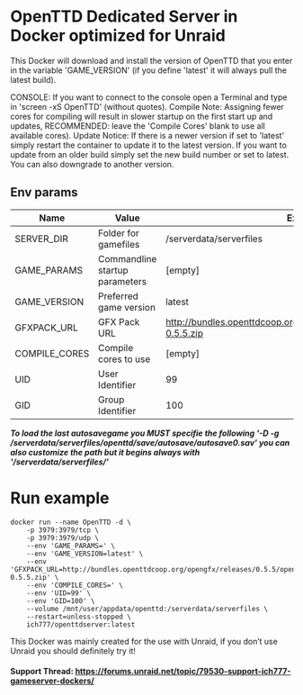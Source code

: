 # OpenTTD Dedicated Server in Docker optimized for Unraid

This Docker will download and install the version of OpenTTD that you enter in the variable 'GAME_VERSION' (if you define 'latest' it will always pull the latest build).


CONSOLE: If you want to connect to the console open a Terminal and type in 'screen -xS OpenTTD' (without quotes).
Compile Note: Assigning fewer cores for compiling will result in slower startup on the first start up and updates, RECOMMENDED: leave the 'Compile Cores' blank to use all available cores).
Update Notice: If there is a newer version if set to 'latest' simply restart the container to update it to the latest version. If you want to update from an older build simply set the new build number or set to latest. You can also downgrade to another version.


## Env params

| Name | Value | Example |
| --- | --- | --- |
| SERVER_DIR | Folder for gamefiles | /serverdata/serverfiles |
| GAME_PARAMS | Commandline startup parameters | [empty] |
| GAME_VERSION | Preferred game version | latest |
| GFXPACK_URL | GFX Pack URL | http://bundles.openttdcoop.org/opengfx/releases/0.5.5/opengfx-0.5.5.zip |
| COMPILE_CORES | Compile cores to use | [empty] |
| UID | User Identifier | 99 |
| GID | Group Identifier | 100 |


***To load the last autosavegame you MUST specifie the following '-D -g /serverdata/serverfiles/openttd/save/autosave/autosave0.sav' you can also customize the path but it begins always with '/serverdata/serverfiles/'***

# Run example

```
docker run --name OpenTTD -d \
    -p 3979:3979/tcp \
    -p 3979:3979/udp \
    --env 'GAME_PARAMS=' \
    --env 'GAME_VERSION=latest' \
    --env 'GFXPACK_URL=http://bundles.openttdcoop.org/opengfx/releases/0.5.5/opengfx-0.5.5.zip' \
    --env 'COMPILE_CORES=' \
    --env 'UID=99' \
    --env 'GID=100' \
    --volume /mnt/user/appdata/openttd:/serverdata/serverfiles \
    --restart=unless-stopped \
    ich777/openttdserver:latest
```

This Docker was mainly created for the use with Unraid, if you don’t use Unraid you should definitely try it!

#### Support Thread: https://forums.unraid.net/topic/79530-support-ich777-gameserver-dockers/